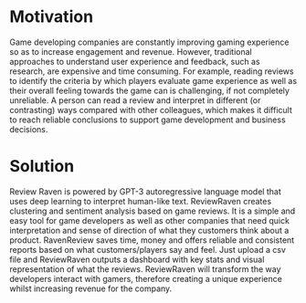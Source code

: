 # Motivation
Game developing companies are constantly improving gaming experience so as to increase engagement and revenue.
However, traditional approaches to understand user experience and feedback, such as research, are expensive and time consuming. For example, reading reviews to identify the criteria by which players evaluate game experience as well as their overall feeling towards the game can is challenging, if not completely unreliable. A person can read a review and interpret in different (or contrasting) ways compared with other colleagues, which makes it difficult to reach reliable conclusions to support game development and business decisions.

# Solution
Review Raven is powered by GPT-3 autoregressive language model that uses deep learning to interpret human-like text. ReviewRaven creates clustering and sentiment analysis based on game reviews.
It is a simple and easy tool for game developers as well as other companies that need quick interpretation and sense of direction of what they customers think about a product.
RavenReview saves time, money and offers reliable and consistent reports based on what customers/players say and feel. Just upload a csv file and ReviewRaven outputs a dashboard with key stats and visual representation of what the reviews.
ReviewRaven will transform the way developers interact with gamers, therefore creating a unique experience whilst increasing revenue for the company.
